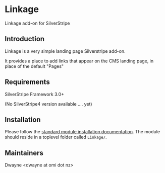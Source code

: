 # Linkage
Linkage add-on for SilverStripe

## Introduction

Linkage is a very simple landing page Silverstripe add-on.

It provides a place to add links that appear on the CMS landing page, in place of the default "Pages"

## Requirements

SilverStripe Framework 3.0+

(No SilverStripe4 version available .... yet)

## Installation

Please follow the [standard module installation documentation](http://doc.silverstripe.org/framework/en/topics/modules). The module should reside in a toplevel folder called `Linkage/`.

## Maintainers

Dwayne &lt;dwayne at omi dot nz&gt;
